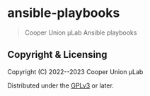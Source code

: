 # ansible-playbooks

> Cooper Union μLab Ansible playbooks

## Copyright & Licensing

Copyright (C) 2022--2023 Cooper Union μLab

Distributed under the [GPLv3] or later.

[gplv3]: LICENSE.md
